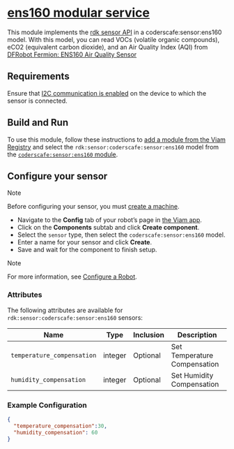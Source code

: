 # [ens160 modular service](https://app.viam.com/module/coderscafe/ens160)
This module implements the [rdk sensor API](https://github.com/rdk/sensor-api) in a coderscafe:sensor:ens160 model.
With this model, you can read VOCs (volatile organic compounds), eCO2 (equivalent carbon dioxide), and an Air Quality Index (AQI) from [DFRobot Fermion: ENS160 Air Quality Sensor](https://www.dfrobot.com/product-2523.html)

## Requirements
Ensure that [I2C communication is enabled](https://docs.viam.com/operate/reference/prepare/rpi-setup/#enable-communication-protocols) on the device to which the sensor is connected.

## Build and Run

To use this module, follow these instructions to [add a module from the Viam Registry](https://docs.viam.com/registry/configure/#add-a-modular-resource-from-the-viam-registry) and select the `rdk:sensor:coderscafe:sensor:ens160` model from the [`coderscafe:sensor:ens160` module](https://app.viam.com/module/rdk/coderscafe:sensor:ens160).

## Configure your sensor

> [!NOTE]  
> Before configuring your sensor, you must [create a machine](https://docs.viam.com/manage/fleet/machines/#add-a-new-machine).

* Navigate to the **Config** tab of your robot’s page in [the Viam app](https://app.viam.com/).
* Click on the **Components** subtab and click **Create component**.
* Select the `sensor` type, then select the `coderscafe:sensor:ens160` model. 
* Enter a name for your sensor and click **Create**.
* Save and wait for the component to finish setup.

> [!NOTE]  
> For more information, see [Configure a Robot](https://docs.viam.com/manage/configuration/).

### Attributes

The following attributes are available for `rdk:sensor:coderscafe:sensor:ens160` sensors:

| Name | Type | Inclusion | Description |
| ---- | ---- | --------- | ----------- |
| `temperature_compensation` | integer | Optional |  Set Temperature Compensation |
| `humidity_compensation` | integer | Optional |  Set Humidity Compensation |

### Example Configuration

```json
{
  "temperature_compensation":30,
  "humidity_compensation": 60
}
```

